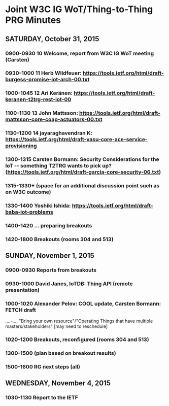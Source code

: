 # Joint W3C IG WoT/Thing-to-Thing PRG Minutes

## SATURDAY, October 31, 2015

### 0900-0930 10 Welcome, report from W3C IG WoT meeting (Carsten)
### 0930-1000 11 Herb Wildfeuer: https://tools.ietf.org/html/draft-burgess-promise-iot-arch-00.txt
### 1000-1045 12 Ari Keränen: https://tools.ietf.org/html/draft-keranen-t2trg-rest-iot-00
### 1100-1130 13 John Mattsson: https://tools.ietf.org/html/draft-mattsson-core-coap-actuators-00.txt
### 1130-1200 14 jayaraghavendran K: https://tools.ietf.org/html/draft-vasu-core-ace-service-provisioning
### 1300-1315 Carsten Bormann: Security Considerations for the IoT -- something T2TRG wants to pick up? (https://tools.ietf.org/html/draft-garcia-core-security-06.txt)
### 1315-1330+ (space for an additional discussion point such as on W3C outcome)
### 1330-1400 Yoshiki Ishida: https://tools.ietf.org/html/draft-baba-iot-problems
### 1400-1420 ... preparing breakouts

### 1420-1800 Breakouts (rooms 304 and 513)

## SUNDAY, November 1, 2015

### 0900-0930 Reports from breakouts
### 0930-1000 David Janes, IoTDB: Thing API (remote presentation)
### 1000-1020 Alexander Pelov: COOL update, Carsten Bormann: FETCH draft
  ....-....  "Bring your own resource"/"Operating Things that have multiple masters/stakeholders" [may need to reschedule]

### 1020-1200 Breakouts, reconfigured (rooms 304 and 513)

### 1300-1500 (plan based on breakout results)
### 1500-1600 RG next steps (all)

## WEDNESDAY, November 4, 2015

### 1030-1130 Report to the IETF
